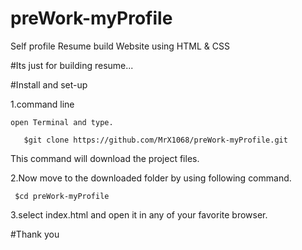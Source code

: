 # preWork-myProfile
Self profile Resume build Website using HTML &amp; CSS 

#Its just for building resume...

#Install and set-up
 
 1.command line
    
    open Terminal and type. 
       
       $git clone https://github.com/MrX1068/preWork-myProfile.git
  
  This command will download the project files.



2.Now move to the downloaded folder by using following command.
     
     $cd preWork-myProfile


3.select index.html and open it in any of your favorite browser.


#Thank you

